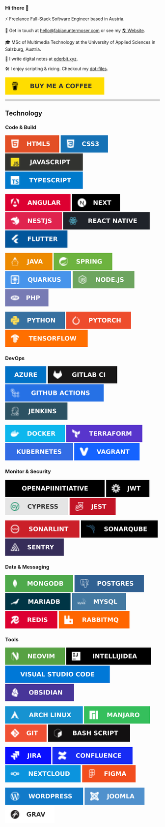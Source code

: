 ### Hi there 👋

⚡ Freelance Full-Stack Software Engineer based in Austria.

💬 Get in touch at <a href="mailto:hello@fabianuntermoser.com">hello@fabianuntermoser.com</a> or see my [🌎 Website](https://fabianuntermoser.com/).

🎓 MSc of Multimedia Technology at the University of Applied Sciences in Salzburg, Austria.

📝 I write digital notes at [ederbit.xyz](https://www.ederbit.xyz/).

🛠️  I enjoy scripting & ricing. Checkout my [dot-files](https://gitlab.com/FabianUntermoser/dot-files).

![Coffee](badges/coffee.svg)

---
## Technology
### Code & Build
![HTML](badges/html.svg)
![CSS](badges/css.svg)
![JavaScript](badges/javascript.svg)
![TypeScript](badges/typescript.svg)

![Angular](badges/angular.svg)
![Next.js](badges/nextjs.svg)
![Nest](badges/nest.svg)
![React Native](badges/react-native.svg)
![Flutter](badges/flutter.svg)

![Java](badges/java.svg)
![Spring](badges/spring.svg)
![Quarkus](badges/quarkus.svg)
![Node.js](badges/nodejs.svg)
![PHP](badges/php.svg)

![Python](badges/python.svg)
![PyTorch](badges/pytorch.svg)
![TensorFlow](badges/tensorflow.svg)

### DevOps
![Azure DevOps](badges/azure.svg)
![GitLab CI](badges/gitlab-ci.svg)
![GitHub Actions](badges/github-actions.svg)
![Jenkins](badges/jenkins.svg)

![Docker](badges/docker.svg)
![Terraform](badges/terraform.svg)
![Kubernetes](badges/kubernetes.svg)
![Vagrant](badges/vagrant.svg)

### Monitor & Security
![OpenAPI](badges/openapi.svg)
![JWT](badges/jwt.svg)
![Cypress](badges/cypress.svg)
![Jest](badges/jest.svg)

![SonarLint](badges/sonarlint.svg)
![SonarQube](badges/sonarqube.svg)
![Sentry](badges/sentry.svg)

### Data & Messaging
![MongoDB](badges/mongodb.svg)
![Postgres](badges/postgres.svg)
![MariaDB](badges/mariadb.svg)
![MySQL](badges/mysql.svg)
![Redis](badges/redis.svg)
![RabbitMQ](badges/rabbitmq.svg)

### Tools
![NeoVim](badges/neovim.svg)
![IntelliJ IDEA](badges/idea.svg)
![VSCode](badges/vscode.svg)
![Obsidian](badges/obsidian.svg)

![Arch](badges/arch.svg)
![Manjaro](badges/manjaro.svg)
![Git](badges/git.svg)
![Bash](badges/bash.svg)

![Jira](badges/jira.svg)
![Confluence](badges/confluence.svg)
![Nextcloud](badges/nextcloud.svg)
![Figma](badges/figma.svg)

![WordPress](badges/wordpress.svg)
![Joomla](badges/joomla.svg)
![Grav](badges/grav.svg)

<!--

- 🔭 I’m currently working on ...
- 🌱 I’m currently learning ...
- 👯 I’m looking to collaborate on ...
- 🤔 I’m looking for help with ...
- 💬 Ask me about ...
- 📫 How to reach me: ...
- 😄 Pronouns: ...
- ⚡ Fun fact: ...
-->
